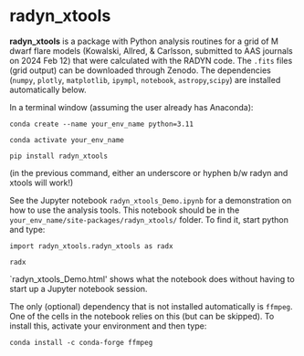 # radyn_xtools

**radyn_xtools** is a package with Python analysis routines for a grid of M dwarf flare models (Kowalski, Allred, & Carlsson, submitted to AAS journals on 2024 Feb 12) that were calculated with the RADYN code.  The `.fits` files (grid output) can be downloaded through Zenodo.  The dependencies (`numpy`, `plotly`, `matplotlib`, `ipympl`, `notebook`, `astropy`,`scipy`) are installed automatically below.

In a terminal window (assuming the user already has Anaconda):

`conda create --name your_env_name python=3.11`

`conda activate your_env_name`

`pip install radyn_xtools`

(in the previous command, either an underscore or hyphen b/w radyn and xtools will work!)

See the Jupyter notebook `radyn_xtools_Demo.ipynb` for a demonstration on how to use the analysis tools.  This notebook should be in the `your_env_name/site-packages/radyn_xtools/` folder.  To find it, start python and type:

`import radyn_xtools.radyn_xtools as radx`

`radx`

`radyn_xtools_Demo.html' shows what the notebook does without having to start up a Jupyter notebook session.

The only (optional) dependency that is not installed automatically is `ffmpeg`.  One of the cells in the notebook relies on this (but can be skipped).
To install this, activate your environment and then type:

`conda install -c conda-forge ffmpeg`
